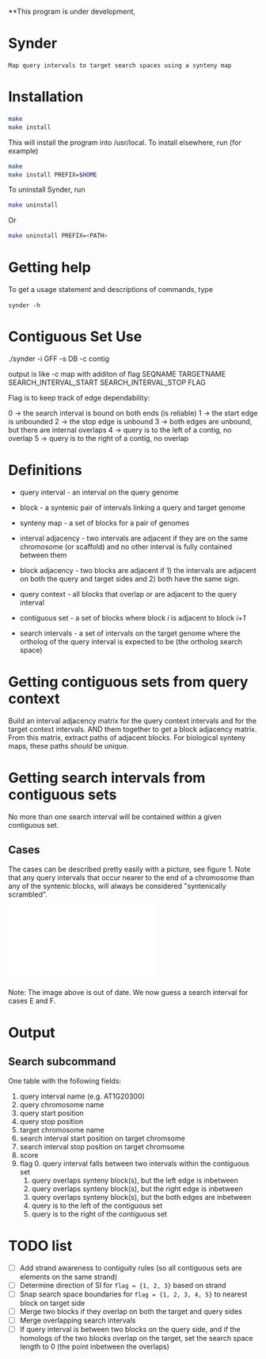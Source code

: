 **This program is under development, 

# Synder

    Map query intervals to target search spaces using a synteny map

# Installation

``` bash
make
make install
```

This will install the program into /usr/local. To install elsewhere, run (for
example)

``` bash
make
make install PREFIX=$HOME
```

To uninstall Synder, run

``` bash
make uninstall
```

Or

``` bash
make uninstall PREFIX=<PATH>
```

# Getting help

To get a usage statement and descriptions of commands, type

`synder -h`

# Contiguous Set Use

./synder -i GFF -s DB -c contig

output is like -c map with additon of flag
SEQNAME TARGETNAME SEARCH_INTERVAL_START SEARCH_INTERVAL_STOP FLAG

Flag is to keep track of edge dependability:

 0 -> the search interval is bound on both ends (is reliable)
 1 -> the start edge is unbounded
 2 -> the stop edge is unbound
 3 -> both edges are unbound, but there are internal overlaps
 4 -> query is to the left of a contig, no overlap
 5 -> query is to the right of a contig, no overlap

# Definitions

 * query interval - an interval on the query genome

 * block - a syntenic pair of intervals linking a query and target genome

 * synteny map - a set of blocks for a pair of genomes

 * interval adjacency - two intervals are adjacent if they are on the same
   chromosome (or scaffold) and no other interval is fully contained between
   them

 * block adjacency - two blocks are adjacent if 1) the intervals are adjacent on
   both the query and target sides and 2) both have the same sign.

 * query context - all blocks that overlap or are adjacent to the query interval

 * contiguous set - a set of blocks where block *i* is adjacent to block *i+1*

 * search intervals - a set of intervals on the target genome where the
   ortholog of the query interval is expected to be (the ortholog search space)

# Getting contiguous sets from query context

Build an interval adjacency matrix for the query context intervals and for the
target context intervals. AND them together to get a block adjacency matrix.
From this matrix, extract paths of adjacent blocks. For biological synteny
maps, these paths *should* be unique.

# Getting search intervals from contiguous sets

No more than one search interval will be contained within a given contiguous set. 

## Cases

The cases can be described pretty easily with a picture, see figure 1. Note
that any query intervals that occur nearer to the end of a chromosome than any
of the syntenic blocks, will always be considered "syntenically scrambled".

 ![Contiguous set to search interval. Cases E and F are considered syntenically scrambled so no search interval is obtained.](figures/contiguous-set-to-search-interval.pdf)

Note: The image above is out of date. We now guess a search interval for cases
E and F.

# Output

## Search subcommand

One table with the following fields:
 1. query interval name (e.g. AT1G20300)
 2. query chromosome name
 3. query start position
 4. query stop position
 5. target chromosome name
 6. search interval start position on target chromsome
 7. search interval stop position on target chromsome
 8. score
 9. flag
    0. query interval falls between two intervals within the contiguous set
    1. query overlaps synteny block(s), but the left edge is inbetween
    2. query overlaps synteny block(s), but the right edge is inbetween
    3. query overlaps synteny block(s), but the both edges are inbetween
    4. query is to the left of the contiguous set
    5. query is to the right of the contiguous set

# TODO list

 - [ ] Add strand awareness to contiguity rules (so all contiguous sets are elements on the same strand)
 - [ ] Determine direction of SI for `flag = {1, 2, 3}` based on strand
 - [ ] Snap search space boundaries for `flag = {1, 2, 3, 4, 5}` to nearest block on target side
 - [ ] Merge two blocks if they overlap on both the target and query sides
 - [ ] Merge overlapping search intervals
 - [ ] If query interval is between two blocks on the query side, and if the homologs of the two blocks overlap on the target, set the search space length to 0 (the point inbetween the overlaps)
